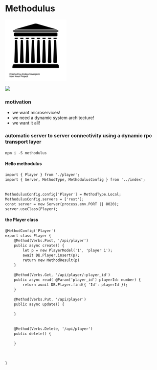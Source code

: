 # Methodulus

<a href="https://travis-ci.org/nodulusteam/methodulus">
<img src="./examples/resources/methodulus.png" alt="Drawing" style="max-width: 200px!important;"/>
</a>

[<img src="https://travis-ci.org/nodulusteam/methodulus.svg?branch=master">](https://travis-ci.org/nodulusteam/methodulus)
 

### motivation
* we want microservices!
* we need a dynamic system architecture!
* we want it all!


### automatic server to server connectivity using a dynamic rpc transport layer



`npm i -S methodulus`


#### Hello methodulus
```
import { Player } from './player';
import { Server, MethodType, MethodulusConfig } from '../index';


MethodulusConfig.config['Player'] = MethodType.Local;
MethodulusConfig.servers = ['rest'];
const server = new Server(process.env.PORT || 8020);
server.useClass(Player);

```

#### the Player class
```
@MethodConfig('Player')
export class Player {
    @Method(Verbs.Post, '/api/player')
    public async create() {
        let p = new PlayerModel('1', 'player 1');
        await DB.Player.insert(p);
        return new MethodResult(p)
    }

    @Method(Verbs.Get, '/api/player/:player_id')
    public async read( @Param('player_id') playerId: number) {
        return await DB.Player.find({ 'Id': playerId });
    }

    @Method(Verbs.Put, '/api/player')
    public async update() {

    }


    @Method(Verbs.Delete, '/api/player')
    public delete() {

    }



}

```
 